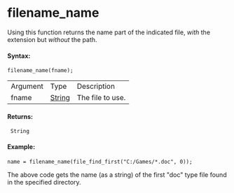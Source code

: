 # filename_name

Using this function returns the name part of the indicated file, *with*
the extension but *without* the path.

#### Syntax:

``` gml
filename_name(fname);
```

|          |                                                                           |                  |
|----------|---------------------------------------------------------------------------|------------------|
| Argument | Type                                                                      | Description      |
| fname    |  [String](../../../../../GameMaker_Language/GML_Overview/Data_Types)  | The file to use. |

#### Returns:

``` gml
 String
```

#### Example:

``` gml
name = filename_name(file_find_first("C:/Games/*.doc", 0));
```

The above code gets the name (as a string) of the first "doc" type file
found in the specified directory.
